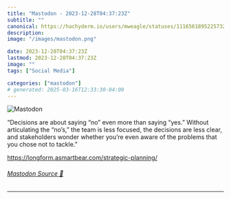```yaml
---
title: "Mastodon - 2023-12-28T04:37:23Z"
subtitle: ""
canonical: https://hachyderm.io/users/mweagle/statuses/111656189522573260
description:
image: "/images/mastodon.png"

date: 2023-12-28T04:37:23Z
lastmod: 2023-12-28T04:37:23Z
image: ""
tags: ["Social Media"]

categories: ["mastodon"]
# generated: 2025-03-16T12:33:30-04:00
---
```

![Mastodon](/images/mastodon.png)

<p>“Decisions are about saying “no” even more than saying “yes.” Without articulating the “no’s,” the team is less focused, the decisions are less clear, and stakeholders wonder whether you’re even aware of the problems that you chose not to tackle.”</p><p><a href="https://longform.asmartbear.com/strategic-planning/" target="_blank" rel="nofollow noopener noreferrer" translate="no"><span class="invisible">https://</span><span class="ellipsis">longform.asmartbear.com/strate</span><span class="invisible">gic-planning/</span></a></p>


###### [Mastodon Source 🐘](https://hachyderm.io/@mweagle/111656189522573260)

___
